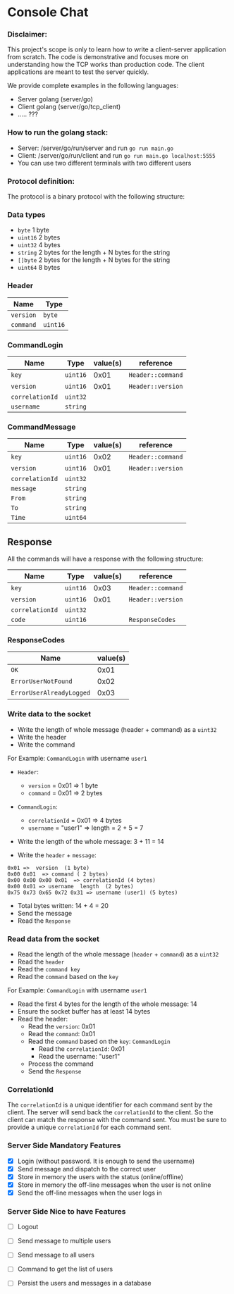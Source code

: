 # Console Chat

### Disclaimer:

This project's scope is only to learn how to write a client-server application from scratch.
The code is demonstrative and focuses more on understanding how the TCP works than production code.
The client applications are meant to test the server quickly.

We provide complete examples in the following languages:

- Server golang (server/go)
- Client golang (server/go/tcp_client)
- ..... ???

### How to run the golang stack:

- Server: /server/go/run/server and run `go run main.go`
- Client: /server/go/run/client and run `go run main.go localhost:5555`
- You can use two different terminals with two different users

### Protocol definition:

The protocol is a binary protocol with the following structure:

### Data types

- `byte` 1 byte
- `uint16` 2 bytes
- `uint32` 4 bytes
- `string` 2 bytes for the length + N bytes for the string
- `[]byte` 2 bytes for the length + N bytes for the string
- `uint64` 8 bytes

### Header

| Name      | Type     |
|-----------|----------|
| `version` | `byte`   | 
| `command` | `uint16` |

### CommandLogin

| Name            | Type     | value(s) | reference         |
|-----------------|----------|----------|-------------------|
| `key`           | `uint16` | 0x01     | `Header::command` |
| `version`       | `uint16` | 0x01     | `Header::version` |
| `correlationId` | `uint32` |          |                   |
| `username`      | `string` |          |                   |

### CommandMessage

| Name            | Type     | value(s) | reference         |
|-----------------|----------|----------|-------------------|
| `key`           | `uint16` | 0x02     | `Header::command` |
| `version`       | `uint16` | 0x01     | `Header::version` |
| `correlationId` | `uint32` |          |                   |
| `message`       | `string` |          |                   |
| `From`          | `string` |          |                   |
| `To`            | `string` |          |                   |
| `Time`          | `uint64` |          |                   |

## Response

All the commands will have a response with the following structure:

| Name            | Type     | value(s) | reference         |
|-----------------|----------|----------|-------------------|
| `key`           | `uint16` | 0x03     | `Header::command` |
| `version`       | `uint16` | 0x01     | `Header::version` |
| `correlationId` | `uint32` |          |                   |
| `code`          | `uint16` |          | `ResponseCodes`   |

### ResponseCodes

| Name                     | value(s) | 
|--------------------------|----------|
| `OK`                     | 0x01     |
| `ErrorUserNotFound`      | 0x02     |
| `ErrorUserAlreadyLogged` | 0x03     |


### Write data to the socket

- Write the length of whole message (header + command) as a `uint32`
- Write the header
- Write the command

For Example: `CommandLogin` with username `user1`

- `Header`:
  - `version` = 0x01 => 1 byte
  - `command` = 0x01 => 2 bytes
- `CommandLogin`:
  - `correlationId` = 0x01 => 4 bytes
  - `username` = "user1" => length = 2 + 5 = 7

- Write the length of the whole message: 3 + 11 = 14
- Write the `header` + `message`:
```
0x01 =>  version  (1 byte)
0x00 0x01  => command ( 2 bytes)
0x00 0x00 0x00 0x01  => correlationId (4 bytes) 
0x00 0x01 => username  length  (2 bytes)
0x75 0x73 0x65 0x72 0x31 => username (user1) (5 bytes)
```
- Total bytes written: 14 + 4 = 20
- Send the message
- Read the `Response`

### Read data from the socket

- Read the length of the whole message (`header` + `command`) as a `uint32`
- Read the `header`
- Read the `command key` 
- Read the `command` based on the `key`

For Example: `CommandLogin` with username `user1`

- Read the first 4 bytes for the length of the whole message: 14
- Ensure the socket buffer has at least 14 bytes
- Read the header:
  - Read the `version`: 0x01
  - Read the `command`: 0x01
  - Read the `command` based on the `key`: `CommandLogin`
    - Read the `correlationId`: 0x01
    - Read the username: "user1"
  - Process the command
  - Send the `Response`


### CorrelationId

The `correlationId` is a unique identifier for each command sent by the client.
The server will send back the `correlationId` to the client.
So the client can match the response with the command sent.
You must be sure to provide a unique `correlationId` for each command sent.

### Server Side Mandatory Features

- [x] Login (without password. It is enough to send the username)
- [x] Send message and dispatch to the correct user
- [x] Store in memory the users with the status (online/offline)
- [x] Store in memory the off-line messages when the user is not online
- [x] Send the off-line messages when the user logs in

### Server Side Nice to have Features

- [ ] Logout
- [ ] Send message to multiple users
- [ ] Send message to all users
- [ ] Command to get the list of users
- [ ] Persist the users and messages in a database



 


      




